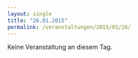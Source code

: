 ```yaml
---
layout: single
title: "26.01.2015"
permalink: /veranstaltungen/2015/01/26/
---
```


Keine Veranstaltung an diesem Tag.
